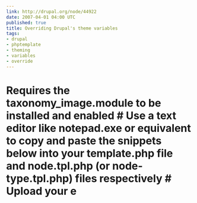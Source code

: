 ```yaml
---
link: http://drupal.org/node/44922
date: 2007-04-01 04:00 UTC
published: true
title: Overriding Drupal's theme variables
tags:
- drupal
- phptemplate
- theming
- variables
- override
---
```


# Requires the taxonomy_image.module to be installed and enabled # Use a text editor like notepad.exe or equivalent to copy and paste the snippets below into your template.php file and node.tpl.php (or node-type.tpl.php) files respectively # Upload your e
